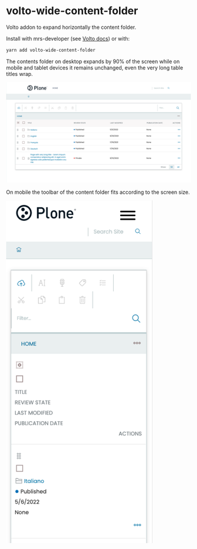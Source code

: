 # volto-wide-content-folder

Volto addon to expand horizontally the content folder.

Install with mrs-developer (see [Volto docs](https://docs.voltocms.com/customizing/add-ons/)) or with:

```bash
yarn add volto-wide-content-folder
```

The contents folder on desktop expands by 90% of the screen while on mobile and tablet devices it remains unchanged, even the very long table titles wrap.

<img alt="" src="./docs/volto-wide-content-folder-desktop.png" width="600" />

On mobile the toolbar of the content folder fits according to the screen size.

<img alt="" src="./docs/volto-wide-content-folder-mobile.png" width="400" />
